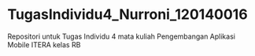 # TugasIndividu4_Nurroni_120140016
Repositori untuk Tugas Individu 4 mata kuliah Pengembangan Aplikasi Mobile ITERA kelas RB

